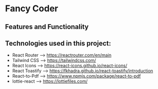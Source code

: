 # Fancy Coder

## Features and Functionality

## Technologies used in this project:

* React Router --> https://reactrouter.com/en/main
* Tailwind CSS --> https://tailwindcss.com/
* React Icons --> https://react-icons.github.io/react-icons/
* React Toastify --> https://fkhadra.github.io/react-toastify/introduction
* React-to-Pdf --> https://www.npmjs.com/package/react-to-pdf
* lottie-react --> https://lottiefiles.com/
